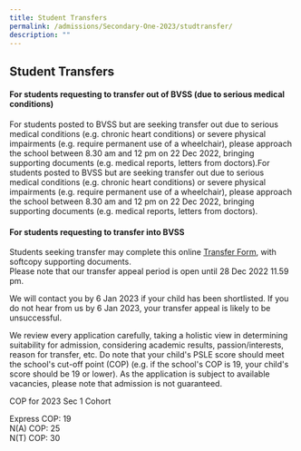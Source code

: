 ```yaml
---
title: Student Transfers
permalink: /admissions/Secondary-One-2023/studtransfer/
description: ""
---
```

## Student Transfers

#### For students requesting to transfer out of BVSS (due to serious medical conditions)

For students posted to BVSS but are seeking transfer out due to serious medical conditions (e.g. chronic heart conditions) or severe physical impairments (e.g. require permanent use of a wheelchair), please approach the school between 8.30 am and 12 pm on 22 Dec 2022, bringing supporting documents (e.g. medical reports, letters from doctors).For students posted to BVSS but are seeking transfer out due to serious medical conditions (e.g. chronic heart conditions) or severe physical impairments (e.g. require permanent use of a wheelchair), please approach the school between 8.30 am and 12 pm on 22 Dec 2022, bringing supporting documents (e.g. medical reports, letters from doctors).

#### For students requesting to transfer into BVSS

Students seeking transfer may complete this online&nbsp;[Transfer Form](https://form.gov.sg/633397664d988800120474a4), with softcopy supporting documents.  
Please note that our transfer appeal period is open until 28 Dec 2022 11.59 pm.&nbsp;

We will contact you by 6 Jan 2023 if your child has been shortlisted. If you do not hear from us by 6 Jan 2023, your transfer appeal is likely to be unsuccessful.  
  
We review every application carefully, taking a holistic view in determining suitability for admission, considering academic results, passion/interests, reason for transfer, etc. Do note that your child's PSLE score should meet the school's cut-off point (COP) (e.g. if the school's COP is 19, your child's score should be 19 or lower). As the application is subject to available vacancies, please note that admission is not guaranteed.

COP for 2023 Sec 1 Cohort  
  
Express COP: 19 <br>
N(A) COP: 25 <br>
N(T) COP: 30